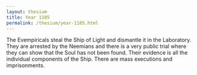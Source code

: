 ```yaml
---
layout: thesium
title: Year 1105
permalink: /thesium/year-1105.html
---
```


The Evempiricals steal the Ship of Light and dismantle it in the Laboratory. They are arrested by the Neemians and there is a very public trial where they can show that the Soul has not been found. Their evidence is all the individual components of the Ship. There are mass executions and imprisonments.


